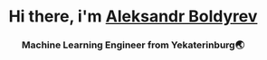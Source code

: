 <h1 align="center">Hi there, i'm <a href="https://t.me/balexab" target="_blank">Aleksandr Boldyrev</a> 
<h3 align='center'>Machine Learning Engineer from Yekaterinburg🌏</h3>
